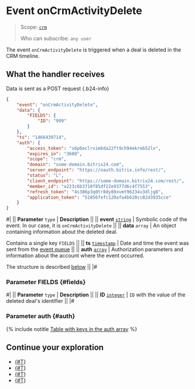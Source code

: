 # Event onCrmActivityDelete

> Scope: [`crm`](../../../../scopes/permissions.md)
>
> Who can subscribe: `any user`

The event `onCrmActivityDelete` is triggered when a deal is deleted in the CRM timeline.

## What the handler receives

Data is sent as a POST request {.b24-info}

```json
{
    "event": "onCrmActivityDelete",
    "data": {
        "FIELDS": {
            "ID": "999"
        }
    },
    "ts": "1466439714",
    "auth": {
        "access_token": "s6p6eclrvim6da22ft9ch94ekreb52lv",
        "expires_in": "3600",
        "scope": "crm",
        "domain": "some-domain.bitrix24.com",
        "server_endpoint": "https://oauth.bitrix.info/rest/",
        "status": "L",
        "client_endpoint": "https://some-domain.bitrix24.com/rest/",
        "member_id": "a223c6b3710f85df22e9377d6c4f7553",
        "refresh_token": "4s386p3q0tr8dy89xvmt96234v3dljg8",
        "application_token": "51856fefc120afa4b628cc82d3935cce"
    }
}
```

#|
|| **Parameter**
`type` | **Description** ||
|| **event**
[`string`](../../../data-types.md) | Symbolic code of the event. In our case, it is `onCrmActivityDelete` ||
|| **data**
`array` | An object containing information about the deleted deal.

Contains a single key `FIELDS` ||
|| **ts**
[`timestamp`](../../../data-types.md) | Date and time the event was sent from the [event queue](../../../../events/index.md) ||
|| **auth**
[`array`](../../../data-types.md) | Authorization parameters and information about the account where the event occurred.

The structure is described [below](#auth) ||
|#

### Parameter FIELDS {#fields}

#|
|| **Parameter**
`type` | **Description** ||
|| **ID**
[`integer`](../../../data-types.md) | `ID` with the value of the deleted deal's identifier ||
|#

### Parameter auth {#auth}

{% include notitle [Table with keys in the auth array](../../../../../_includes/auth-params-in-events.md) %}

## Continue your exploration 

- [{#T}](../../../../events/index.md)
- [{#T}](../../../../events/event-bind.md)
- [{#T}](./on-crm-activity-add.md)
- [{#T}](./on-crm-activity-update.md)